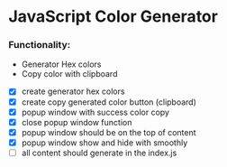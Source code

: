 # JavaScript Color Generator

### Functionality:
* Generator Hex colors
* Copy color with clipboard

- [X] create generator hex colors
- [X] create copy generated color button (clipboard)
- [X] popup window with success color copy 
- [X] close popup window function
- [X] popup window should be on the top of content
- [X] popup window show and hide with smoothly
- [ ] all content should generate in the index.js
